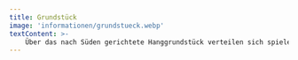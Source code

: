 ```yaml
---
title: Grundstück
image: 'informationen/grundstueck.webp'
textContent: >-
    Über das nach Süden gerichtete Hanggrundstück verteilen sich spielerisch die acht aufgefächerten Mehrfamilienhäuser der Siedlung. Scheinbar zufällig, jedoch bewusst entworfen, richten sich die neuen Wohnungen ins Tal und schaffen großzügige Ausblicke in die Natur der Region um Waldkirch und den Wald. Die Gebäude sind so gesetzt, dass sie den Verlauf des Geländes optimal nutzen, terrassieren und ein großer Teil des Volumens im Berg integriert ist. Sie zeigen sich talseitig mit 4 Geschossen mit den Haupträumen der neuen Wohnungen, von denen einige Gartenwohnungen Zugang zu den seitlichen und unteren Gärten und Grünflächen bieten. Durch die vielen Terrassen im Hang gibt es in den ersten drei Geschosse etliche Eigentumswohnungen mit eigenen Gärten. So wird ein Zugang nach draußen und eine Verbindung ins umgebende Grün der Sonnhalde in Waldkirch geschaffen.
---
```

